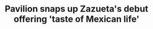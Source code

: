 ---
layout: externalpost
title: "Pavilion snaps up Zazueta's debut offering 'taste of Mexican life'"
redirect_url: https://www.thebookseller.com/rights/pavilion-snaps-up-zazuetas-debut-offering-taste-of-mexican-life
description: "HarperCollins will publish Norteña by blogger and cookery teacher Karla Zazueta.

Lucy Smith, commissioning editor at Pavilion, acquired world all-language rights from the author directly. Norteña will be published on 25 April 2024 in hardback and e-book format."
categories: news
---